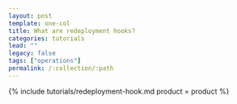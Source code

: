 ```yaml
---
layout: post
template: one-col
title: What are redeployment hooks?
categories: tutorials
lead: ""
legacy: false
tags: ["operations"]
permalink: /:collection/:path
---
```




{% include tutorials/redeployment-hook.md product = product %}
